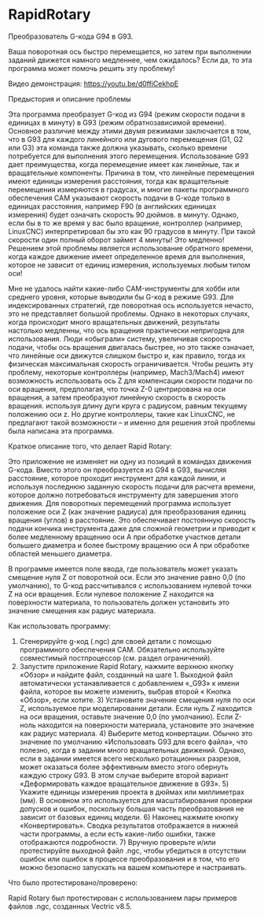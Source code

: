 # RapidRotary
Преобразователь G-кода G94 в G93.

Ваша поворотная ось быстро перемещается, но затем при выполнении заданий движется намного медленнее, чем ожидалось? Если да, то эта программа может помочь решить эту проблему!

Видео демонстрация: https://youtu.be/d0ffiCekhpE

Предыстория и описание проблемы

Эта программа преобразует G-код из G94 (режим скорости подачи в единицах в минуту) в G93 (режим обратнозависимой времени). Основное различие между этими двумя режимами заключается в том, что в G93 для каждого линейного или дугового перемещения (G1, G2 или G3) эта команда также должна указывать, сколько времени потребуется для выполнения этого перемещения. Использование G93 дает преимущества, когда перемещение имеет как линейные, так и вращательные компоненты. Причина в том, что линейные перемещения имеют единицы измерения расстояния, тогда как вращательные перемещения измеряются в градусах, и многие пакеты программного обеспечения CAM указывают скорость подачи в G-коде только в единицах расстояния, например F90 (в английских единицах измерения) будет означать скорость 90 дюймов. в минуту. Однако, если бы в то же время у вас было вращение, контроллер (например, LinuxCNC) интерпретировал бы это как 90 градусов в минуту. При такой скорости один полный оборот займет 4 минуты! Это медленно! Решением этой проблемы является использование обратного времени, когда каждое движение имеет определенное время для выполнения, которое не зависит от единиц измерения, используемых любым типом оси!

Мне не удалось найти какие-либо CAM-инструменты для хобби или среднего уровня, которые выводили бы G-код в режиме G93. Для индексированных стратегий, где поворотная ось используется нечасто, это не представляет большой проблемы. Однако в некоторых случаях, когда происходит много вращательных движений, результаты настолько медленны, что ось вращения практически непригодна для использования. Люди «обыграли» систему, увеличивая скорость подачи, чтобы ось вращения двигалась быстрее, но это также означает, что линейные оси движутся слишком быстро и, как правило, тогда их физическая максимальная скорость ограничивается. Чтобы решить эту проблему, некоторые контроллеры (например, Mach3/Mach4) имеют возможность использовать ось Z для компенсации скорости подачи по оси вращения, предполагая, что точка Z-0 центрирована на оси вращения, а затем преобразуют линейную скорость в скорость вращения. используя длину дуги круга с радиусом, равным текущему положению оси z. Но другие контроллеры, такие как LinuxCNC, не предлагают такой возможности – и именно для решения этой проблемы была написана эта программа.

Краткое описание того, что делает Rapid Rotary:

Это приложение не изменяет ни одну из позиций в командах движения G-кода. Вместо этого он преобразуется из G94 в G93, вычисляя расстояние, которое проходит инструмент для каждой линии, и используя последнюю заданную скорость подачи для расчета времени, которое должно потребоваться инструменту для завершения этого движения. Для поворотных перемещений программа использует положение оси Z (как значение радиуса) для преобразования единиц вращения (углов) в расстояние. Это обеспечивает постоянную скорость подачи кончика инструмента даже для сложной геометрии и приводит к более медленному вращению оси A при обработке участков детали большего диаметра и более быстрому вращению оси A при обработке областей меньшего диаметра.

В программе имеется поле ввода, где пользователь может указать смещение нуля Z от поворотной оси. Если это значение равно 0,0 (по умолчанию), то G-код рассчитывался с использованием нулевой точки Z на оси вращения. Если нулевое положение Z находится на поверхности материала, то пользователь должен установить это значение смещения как радиус материала.

Как использовать программу:

1) Сгенерируйте g-код (.ngc) для своей детали с помощью программного обеспечения CAM. Обязательно используйте совместимый постпроцессор (см. раздел ограничений).
2) Запустите приложение Rapid Rotary, нажмите верхнюю кнопку «Обзор» и найдите файл, созданный на шаге 1. Выходной файл автоматически устанавливается с добавлением «_G93» к имени файла, которое вы можете изменить, выбрав второй « Кнопка «Обзор», если хотите. 3) Установите значение смещения нуля по оси Z, используемое при моделировании детали. Если нуль Z находится на оси вращения, оставьте значение 0,0 (по умолчанию). Если Z-ноль находится на поверхности материала, установите это значение как радиус материала. 4) Выберите метод конвертации. Обычно это значение по умолчанию «Использовать G93 для всего файла», что полезно, когда в задании много вращательных движений. Однако, если в задании имеется всего несколько ротационных разрезов, может оказаться более эффективным вместо этого обернуть каждую строку G93. В этом случае выберите второй вариант «Деформировать каждое вращательное движение в G93». 5) Укажите единицы измерения проекта в дюймах или миллиметрах (мм). В основном это используется для масштабирования проверки допусков и ошибок, поскольку большая часть преобразования не зависит от базовых единиц модели. 6) Наконец нажмите кнопку «Конвертировать». Сводка результатов отображается в нижней части программы, а если есть какие-либо ошибки, также отображаются подробности. 7) Вручную проверьте и/или протестируйте выходной файл .ngc, чтобы убедиться в отсутствии ошибок или ошибок в процессе преобразования и в том, что его можно безопасно запускать на вашем компьютере и настраивать.

Что было протестировано/проверено:

Rapid Rotary был протестирован с использованием пары примеров файлов .ngc, созданных Vectric v8.5.
